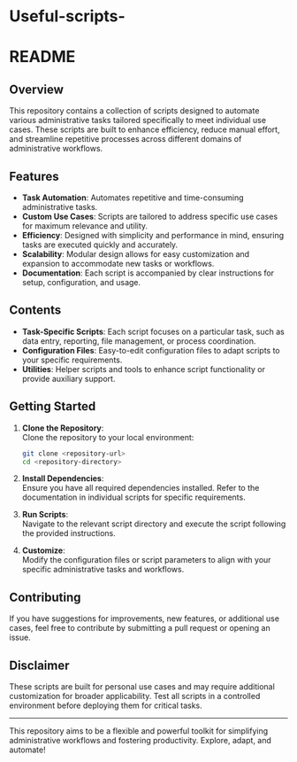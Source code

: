 # Useful-scripts-

# README

## Overview

This repository contains a collection of scripts designed to automate various administrative tasks tailored specifically to meet individual use cases. These scripts are built to enhance efficiency, reduce manual effort, and streamline repetitive processes across different domains of administrative workflows.

## Features

- **Task Automation**: Automates repetitive and time-consuming administrative tasks.
- **Custom Use Cases**: Scripts are tailored to address specific use cases for maximum relevance and utility.
- **Efficiency**: Designed with simplicity and performance in mind, ensuring tasks are executed quickly and accurately.
- **Scalability**: Modular design allows for easy customization and expansion to accommodate new tasks or workflows.
- **Documentation**: Each script is accompanied by clear instructions for setup, configuration, and usage.

## Contents

- **Task-Specific Scripts**: Each script focuses on a particular task, such as data entry, reporting, file management, or process coordination.
- **Configuration Files**: Easy-to-edit configuration files to adapt scripts to your specific requirements.
- **Utilities**: Helper scripts and tools to enhance script functionality or provide auxiliary support.

## Getting Started

1. **Clone the Repository**:  
   Clone the repository to your local environment:  
   ```bash
   git clone <repository-url>
   cd <repository-directory>
   ```

2. **Install Dependencies**:  
   Ensure you have all required dependencies installed. Refer to the documentation in individual scripts for specific requirements.

3. **Run Scripts**:  
   Navigate to the relevant script directory and execute the script following the provided instructions.

4. **Customize**:  
   Modify the configuration files or script parameters to align with your specific administrative tasks and workflows.

## Contributing

If you have suggestions for improvements, new features, or additional use cases, feel free to contribute by submitting a pull request or opening an issue.

## Disclaimer

These scripts are built for personal use cases and may require additional customization for broader applicability. Test all scripts in a controlled environment before deploying them for critical tasks.

---

This repository aims to be a flexible and powerful toolkit for simplifying administrative workflows and fostering productivity. Explore, adapt, and automate!
